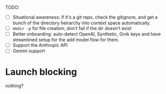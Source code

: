 TODO:

- [ ] Situational awareness: if it's a git repo, check the gitignore, and get a
  bunch of the directory heirarchy into context space automatically.
- [ ] `mkdir -p` for file creation, don't fail if the dir doesn't exist
- [ ] Better onboarding: auto-detect OpenAI, Synthetic, Grok keys and have
  streamlined setup for the add model flow for them.
- [ ] Support the Anthropic API
- [ ] Gemini support

# Launch blocking
nothing?
